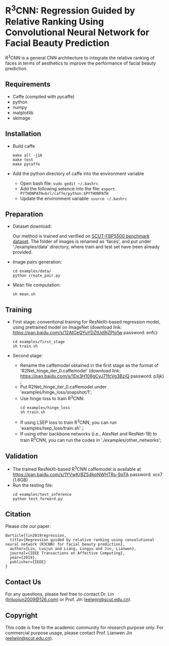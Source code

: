 # R<sup>3</sup>CNN: Regression Guided by Relative Ranking Using Convolutional Neural Network for Facial Beauty Prediction

R<sup>3</sup>CNN is a general CNN architecture to integrate the relative ranking of faces in terms of aesthetics to improve the performance of facial beauty prediction.

## Requirements
* Caffe (compiled with pycaffe)
* python
* numpy
* matplotlib
* skimage

## Installation
+ Build caffe
   ```
   make all -j16
   make test
   make pycaffe
   ```

+ Add the python directory of caffe into the environment variable
   + Open bash file:
    `sudo gedit ~/.bashrc`
   + Add the following setence into the file:
    `export PYTHONPATH=brl/caffe/python:$PYTHONPATH`
   + Update the environment variable:
   `source ~/.bashrc`
   
## Preparation
+ Dataset download: 
  
  Our method is trained and verified on [SCUT-FBP5500 benchmark dataset](https://github.com/HCIILAB/SCUT-FBP5500-Database-Release). The folder of images is renamed as 'faces', and put under './examples/data' directory, where train and test set have been already provided.

+ Image pairs generation: 
   ```
   cd examples/data/
   python create_pair.py
   ```

+ Mean file computation:
   ```
   sh mean.sh
   ```
   
## Training
+ First stage: conventional training for ResNeXt-based regression model, using pretrained model on ImageNet (download link: https://pan.baidu.com/s/12AtCeQYuYDZtUd9jZPIo1w  password: enfc):
   ```
   cd examples/first_stage
   sh train.sh
   ```

+ Second stage:
   + Rename the caffemodel obtained in the first stage as the format of 'R2Net_hinge_iter_0.caffemodel' (download link: https://pan.baidu.com/s/1Dx3H108gCvJ71fcVg3BzjQ  password: p3jk) ;
   + Put R2Net_hinge_iter_0.caffemodel under 'examples/hinge_loss/snapshot/1';
   + Use hinge loss to train  R<sup>3</sup>CNN:
      ```
      cd examples/hinge_loss
      sh train.sh
      ```
   + If using LSEP loss to train R<sup>3</sup>CNN, you can run 'examples/lsep_loss/train.sh'；
   + If using other backbone networks (i.e., AlexNet and ResNet-18) to train R<sup>3</sup>CNN, you can run the codes in './examples/other_networks';

## Validation
+ The trained ResNeXt-based R<sup>3</sup>CNN caffemodel is available at https://pan.baidu.com/s/1YVwKrBZS4kpNWHTRs-9qTA  password: xcx7 (1.6GB)
+ Run the testing file:
   ```
   cd examples/test_inference
   python test_forward.py 
   ```

## Citation
Please cite our paper:
```
@article{lin2019regression,
  title={Regression guided by relative ranking using convolutional neural network (R3CNN) for facial beauty prediction},
  author={Lin, Luojun and Liang, Lingyu and Jin, Lianwen},
  journal={IEEE Transactions on Affective Computing},
  year={2019},
  publisher={IEEE}
}
```

## Contact Us
For any questions, please feel free to contact Dr. Lin (linluojun2009@126.com) or Prof. Jin (eelwjin@scut.edu.cn).

## Copyright
This code is free to the academic community for research purpose only. For commercial purpose usage, please contact Prof. Lianwen Jin (eelwjin@scut.edu.cn).
